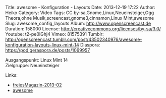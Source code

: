 Title: awesome - Konfiguration - Layouts
Date: 2013-12-19 17:22
Author: Heiko
Category: Video
Tags: CC by-sa,Gnome,Linux,Neueinsteiger,Ogg Theora,ohne Musik,screencast,gnome3,cinnamon,Linux Mint,awesome
Slug: awesome_config_layouts
Album: http://www.openscreencast.de
Duration: 158000
License: http://creativecommons.org/licenses/by-sa/3.0/
Youtube: t2-pe0IGhj4
Vimeo: 81575391
Tumblr: http://openscreencast.tumblr.com/post/43502340976/awesome-konfiguration-layouts-linux-mint-14
Diaspora: https://pod.geraspora.de/posts/1069957

Ausgangspunkt: Linux Mint 14  
Zielgruppe: Neueinsteiger  

Links:

  * [freiesMagazin-2013-02](http://www.freiesmagazin.de/freiesMagazin-2013-02 "Link zu freiesmagazin.de" )
  * [awesome](http://awesome.naquadah.org/ "Link zu awesome" )

